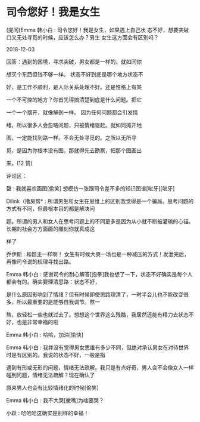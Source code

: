 # 司令您好！我是女生

(提问)Emma 韩小白 : 司令您好！我是女生，如果遇上自己状 态不好，想要突破口又无处寻觅的时候，应该怎么办？男生 女生这方面会有区别吗？

2018-12-03

回答：遇到的困境，寻求突破，男女都是一样的。就如同你

想买个东西但钱不够一样。 状态不好到底是哪个地方状态不

好，是工作不顺利，是人际关系处理不好。还是性格上有某

一个不可控的地方？你首先得搞清楚到底是什么问题。把它

一个一个摆开，就像解剖一样。 因为任何问题都会引发情

绪，所以很多人会忽略问题，只被情绪驱赶。就如同摊开地

图，一定能找到路一样。不会无处寻觅的。之所以无所寻

觅，是因为你根本没有图。那就得先去勘察，把那个图画出

来。(12 赞)

评论区：

罄 : 我就喜欢画图[偷笑] 想模仿一张跟司令差不多的知识图谱[呲牙][呲牙]

Dilink（撸房帮* : 所谓男生和女生在思维上的区别我觉得是一个骗局。思考问题的方式有不同，但最根本目的都是解决问

题。所谓的男人和女人在思考问题上的不同更多是因为从小就不断被灌输的心锚。 长期的社会方方面面的雕刻你就真成这

样了

乔伊斯 : 和题主一样啊！ 女生有时候大哭一场也是一种减压的方式！发泄完后，再像司令说的梳理寻找出路。

Emma 韩小白 : 感谢司令的耐心解答[抱拳]我也想了一下，状态不好确实是每个人都会有的。确实要理清思路：状态不好，

是什么原因影响到了情绪？但有时候即使思路理清了，一时半会儿也不能改变很多，所以最重要的是能够自我调节。熬一

熬，放轻松一些也就过去了。想想这个世界这么残酷，我居然还能有精力去状态不好，也是非常幸福的啦

Emma 韩小白 : 哈哈，加油[愉快]

Emma 韩小白 : 我并没有觉得男女思维有多少不同，但绝对承认男女在对待世界时是有区别的。我说的状态不好，一般是指

遇到有形或无形的问题，情绪无法疏解。我只是有点好奇，男人会不会像女人一样碰到问题，情绪无法疏解？现在确认了

原来男人也会有比较情绪化的时候[偷笑]

Emma 韩小白 : 我不大哭[撇嘴]为啥要哭？

小跃 : 哈哈哈这确实是别样的幸福！